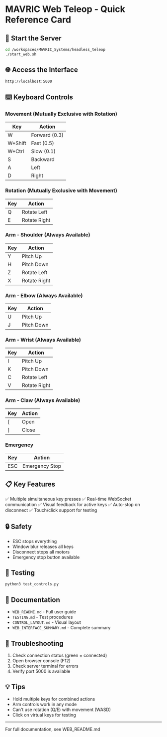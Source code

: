 # MAVRIC Web Teleop - Quick Reference Card

## 🚀 Start the Server
```bash
cd /workspaces/MAVRIC_Systems/headless_teleop
./start_web.sh
```

## 🌐 Access the Interface
```
http://localhost:5000
```

## ⌨️ Keyboard Controls

### Movement (Mutually Exclusive with Rotation)
| Key | Action |
|-----|--------|
| W | Forward (0.3) |
| W+Shift | Fast (0.5) |
| W+Ctrl | Slow (0.1) |
| S | Backward |
| A | Left |
| D | Right |

### Rotation (Mutually Exclusive with Movement)
| Key | Action |
|-----|--------|
| Q | Rotate Left |
| E | Rotate Right |

### Arm - Shoulder (Always Available)
| Key | Action |
|-----|--------|
| Y | Pitch Up |
| H | Pitch Down |
| Z | Rotate Left |
| X | Rotate Right |

### Arm - Elbow (Always Available)
| Key | Action |
|-----|--------|
| U | Pitch Up |
| J | Pitch Down |

### Arm - Wrist (Always Available)
| Key | Action |
|-----|--------|
| I | Pitch Up |
| K | Pitch Down |
| C | Rotate Left |
| V | Rotate Right |

### Arm - Claw (Always Available)
| Key | Action |
|-----|--------|
| [ | Open |
| ] | Close |

### Emergency
| Key | Action |
|-----|--------|
| ESC | Emergency Stop |

## 📋 Key Features
✅ Multiple simultaneous key presses
✅ Real-time WebSocket communication
✅ Visual feedback for active keys
✅ Auto-stop on disconnect
✅ Touch/click support for testing

## 🔒 Safety
- ESC stops everything
- Window blur releases all keys
- Disconnect stops all motors
- Emergency stop button available

## 🧪 Testing
```bash
python3 test_controls.py
```

## 📖 Documentation
- `WEB_README.md` - Full user guide
- `TESTING.md` - Test procedures
- `CONTROL_LAYOUT.md` - Visual layout
- `WEB_INTERFACE_SUMMARY.md` - Complete summary

## 🐛 Troubleshooting
1. Check connection status (green = connected)
2. Open browser console (F12)
3. Check server terminal for errors
4. Verify port 5000 is available

## 💡 Tips
- Hold multiple keys for combined actions
- Arm controls work in any mode
- Can't use rotation (Q/E) with movement (WASD)
- Click on virtual keys for testing

---
For full documentation, see WEB_README.md
